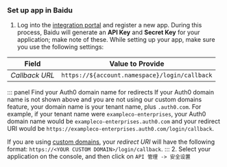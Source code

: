 ### Set up app in Baidu
1. Log into the [integration portal](https://developer.baidu.com/dev) and register a new app. During this process, Baidu will generate an **API Key** and **Secret Key** for your application; make note of these.
While setting up your app, make sure you use the following settings:

| Field | Value to Provide |
| ----- | ---------------- |
| <dfn data-key="callback">Callback URL</dfn> | `https://${account.namespace}/login/callback` |

::: panel Find your Auth0 domain name for redirects
If your Auth0 domain name is not shown above and you are not using our custom domains feature, your domain name is your tenant name, plus `.auth0.com`. For example, if your tenant name were `exampleco-enterprises`, your Auth0 domain name would be `exampleco-enterprises.auth0.com` and your redirect URI would be `https://exampleco-enterprises.auth0.com/login/callback`.

If you are using [custom domains](https://auth0.com/docs/custom-domains), your <dfn data-key="callback">redirect URI</dfn> will have the following format: `https://<YOUR CUSTOM DOMAIN>/login/callback`.
:::
2. Select your application on the console, and then click on `API 管理 -> 安全设置`
